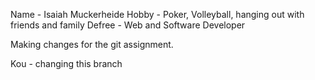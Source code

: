 Name - Isaiah Muckerheide
Hobby - Poker, Volleyball, hanging out with friends and family Defree - Web and Software Developer

Making changes for the git assignment.

Kou - changing this branch

